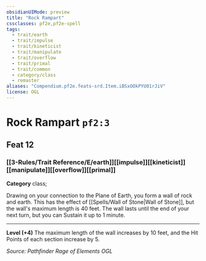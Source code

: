 ```yaml
---
obsidianUIMode: preview
title: "Rock Rampart"
cssclasses: pf2e,pf2e-spell
tags:
  - trait/earth
  - trait/impulse
  - trait/kineticist
  - trait/manipulate
  - trait/overflow
  - trait/primal
  - trait/common
  - category/class
  - remaster
aliases: "Compendium.pf2e.feats-srd.Item.iBSxOOkPYU01rJiV"
license: OGL
---
```

# Rock Rampart `pf2:3`
## Feat 12
### [[3-Rules/Trait Reference/E/earth]][[impulse]][[kineticist]][[manipulate]][[overflow]][[primal]]

**Category** class; 




Drawing on your connection to the Plane of Earth, you form a wall of rock and earth. This has the effect of [[Spells/Wall of Stone|Wall of Stone]], but the wall's maximum length is 40 feet. The wall lasts until the end of your next turn, but you can Sustain it up to 1 minute.

* * *

**Level (+4)** The maximum length of the wall increases by 10 feet, and the Hit Points of each section increase by 5.

*Source: Pathfinder Rage of Elements*
*OGL*